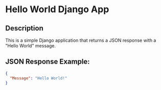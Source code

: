 
# Hello World Django App

## Description
This is a simple Django application that returns a JSON response with a "Hello World" message.

## JSON Response Example:
```json
{
  "Message": "Hello World!"
}
